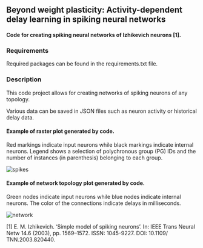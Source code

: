 ## Beyond weight plasticity: Activity-dependent delay learning in spiking neural networks 
#### Code for creating spiking neural networks of Izhikevich neurons [1].

### Requirements
Required packages can be found in the requirements.txt file.

### Description

This code project allows for creating networks of spiking neurons of any topology.

Various data can be saved in JSON files such as neuron activity or historical delay data.

#### Example of raster plot generated by code.

Red markings indicate input neurons while black markings indicate internal neurons. Legend shows a selection of polychronous group (PG) IDs and the number of instances
(in parenthesis) belonging to each group.

![spikes](https://user-images.githubusercontent.com/114356691/192160898-fd9e1971-7295-4a51-b1b0-e645c9900874.png)


#### Example of network topology plot generated by code. 

Green nodes indicate input neurons while blue nodes indicate internal neurons. The color of the connections indicate delays in milliseconds.

![network](https://user-images.githubusercontent.com/114356691/192161829-7b7ac833-2f60-4a52-8466-5b4d62124a0a.png)


[1] E. M. Izhikevich. ‘Simple model of spiking neurons’. In: IEEE Trans
Neural Netw 14.6 (2003), pp. 1569–1572. ISSN: 1045-9227. DOI: 10.1109/
TNN.2003.820440.
